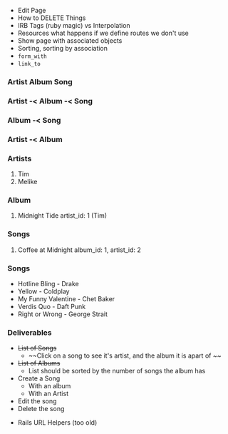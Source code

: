 
* Edit Page
* How to DELETE Things
* IRB Tags (ruby magic) vs Interpolation
* Resources what happens if we define routes we don't use
* Show page with associated objects
* Sorting, sorting by association 
* `form_with`
* `link_to`



### Artist Album Song 

### Artist -< Album -< Song

### Album -< Song

### Artist -< Album

### Artists
1. Tim
2. Melike

### Album
1. Midnight Tide artist_id: 1 (Tim)

### Songs
1. Coffee at Midnight album_id: 1, artist_id: 2




### Songs
- Hotline Bling - Drake
- Yellow - Coldplay 
- My Funny Valentine - Chet Baker
- Verdis Quo - Daft Punk 
- Right or Wrong - George Strait


### Deliverables
- ~~List of Songs~~
    - ~~Click on a song to see it's artist, and the album it is apart of ~~
- ~~List of Albums~~
    - List should be sorted by the number of songs the album has
- Create a Song
    - With an album
    - With an Artist
- Edit the song 
- Delete the song






* Rails URL Helpers (too old)
